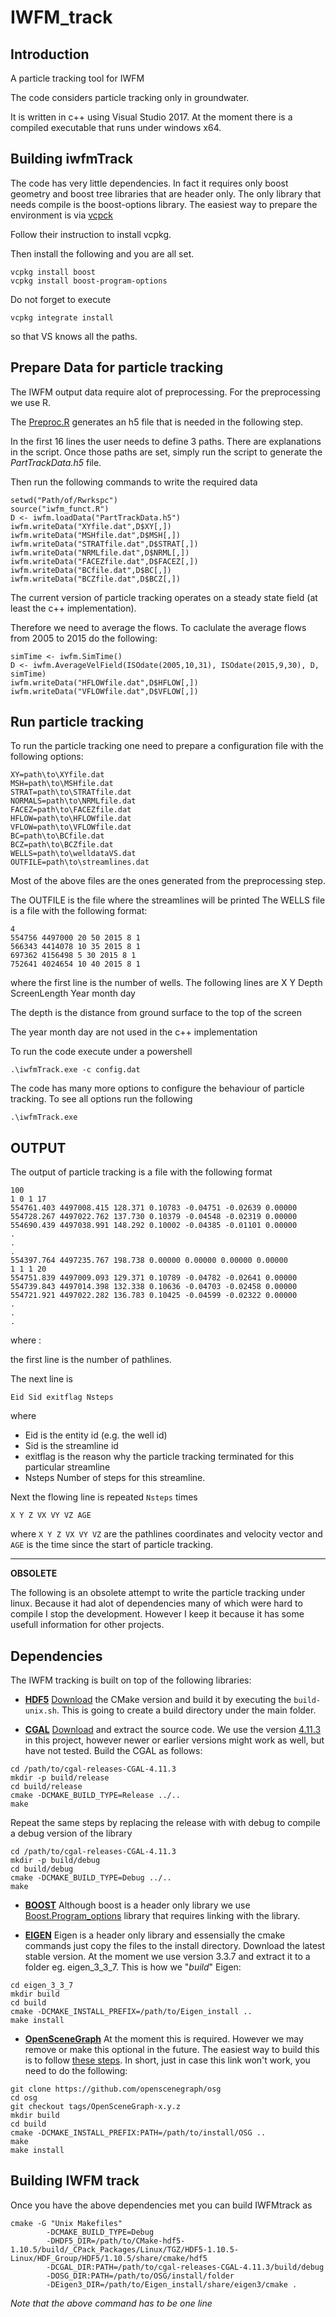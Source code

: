 # IWFM_track
## Introduction
A particle tracking tool for IWFM 

The code considers particle tracking only in groundwater.

It is written in c++ using Visual Studio 2017.
At the moment there is a compiled executable that runs under windows x64.

## Building iwfmTrack
The code has very little dependencies.
In fact it requires only boost geometry and boost tree libraries that are header only.
The only library that needs compile is the boost-options library.
The easiest way to prepare the environment is via [vcpck](https://github.com/microsoft/vcpkg)

Follow their instruction to install vcpkg.

Then install the following and you are all set.
```
vcpkg install boost
vcpkg install boost-program-options
```
Do not forget to execute
```
vcpkg integrate install
```
so that VS knows all the paths.

## Prepare Data for particle tracking
The IWFM output data require alot of preprocessing.
For the preprocessing we use R.

The [Preproc.R](https://github.com/giorgk/IWFM_track/blob/master/Rwrkspc/PreprocTrack.R)
generates an h5 file that is needed in the following step.

In the first 16 lines the user needs to define 3 paths. There are explanations in the script.
Once those paths are set, simply run the script to generate the _PartTrackData.h5_ file.

Then run the following commands to write the required data
```
setwd("Path/of/Rwrkspc")
source("iwfm_funct.R")
D <- iwfm.loadData("PartTrackData.h5")
iwfm.writeData("XYfile.dat",D$XY[,])
iwfm.writeData("MSHfile.dat",D$MSH[,])
iwfm.writeData("STRATfile.dat",D$STRAT[,])
iwfm.writeData("NRMLfile.dat",D$NRML[,])
iwfm.writeData("FACEZfile.dat",D$FACEZ[,])
iwfm.writeData("BCfile.dat",D$BC[,])
iwfm.writeData("BCZfile.dat",D$BCZ[,])
```

The current version of particle tracking operates on a steady state field (at least the c++ implementation).

Therefore we need to average the flows. To caclulate the average flows from 2005 to 2015 do the following:
```
simTime <- iwfm.SimTime()
D <- iwfm.AverageVelField(ISOdate(2005,10,31), ISOdate(2015,9,30), D, simTime)
iwfm.writeData("HFLOWfile.dat",D$HFLOW[,])
iwfm.writeData("VFLOWfile.dat",D$VFLOW[,])
```

## Run particle tracking
To run the particle tracking one need to prepare a configuration file with the following options:
```
XY=path\to\XYfile.dat
MSH=path\to\MSHfile.dat
STRAT=path\to\STRATfile.dat
NORMALS=path\to\NRMLfile.dat
FACEZ=path\to\FACEZfile.dat
HFLOW=path\to\HFLOWfile.dat
VFLOW=path\to\VFLOWfile.dat
BC=path\to\BCfile.dat
BCZ=path\to\BCZfile.dat
WELLS=path\to\welldataVS.dat
OUTFILE=path\to\streamlines.dat
```
Most of the above files are the ones generated from the preprocessing step.

The OUTFILE is the file where the streamlines will be printed
The WELLS file is a file with the following format:
```
4
554756 4497000 20 50 2015 8 1
566343 4414078 10 35 2015 8 1
697362 4156498 5 30 2015 8 1
752641 4024654 10 40 2015 8 1
```
where the first line is the number of wells.
The following lines are
X Y Depth ScreenLength Year month day

The depth is the distance from ground surface to the top of the screen

The year month day are not used in the c++ implementation

To run the code execute under a powershell 
```
.\iwfmTrack.exe -c config.dat
```

The code has many more options to configure the behaviour of particle tracking.
To see all options run the following
```
.\iwfmTrack.exe
```
## OUTPUT
The output of particle tracking is a file with the following format
```
100
1 0 1 17 
554761.403 4497008.415 128.371 0.10783 -0.04751 -0.02639 0.00000
554728.267 4497022.762 137.730 0.10379 -0.04548 -0.02319 0.00000
554690.439 4497038.991 148.292 0.10002 -0.04385 -0.01101 0.00000
.
.
.
554397.764 4497235.767 198.738 0.00000 0.00000 0.00000 0.00000
1 1 1 20 
554751.839 4497009.093 129.371 0.10789 -0.04782 -0.02641 0.00000
554739.843 4497014.398 132.338 0.10636 -0.04703 -0.02458 0.00000
554721.921 4497022.282 136.783 0.10425 -0.04599 -0.02322 0.00000
.
.
.
```
where :

the first line is the number of pathlines.

The next line is
```
Eid Sid exitflag Nsteps
```
where 

- Eid is the entity id (e.g. the well id)
- Sid is the streamline id
- exitflag is the reason why the particle tracking terminated for this particular streamline
- Nsteps Number of steps for this streamline.

Next the flowing line is repeated `Nsteps` times
```
X Y Z VX VY VZ AGE
```
where `X Y Z VX VY VZ` are the pathlines coordinates and velocity vector and 
`AGE` is the time since the start of particle tracking.


-----------------------


**OBSOLETE**

The following is an obsolete attempt to write the particle tracking under linux.
Because it had alot of dependencies many of which were hard to compile I stop the development.
However I keep it because it has some usefull information for other projects.

## Dependencies
The IWFM tracking is built on top of the following libraries:

* **[HDF5](https://www.hdfgroup.org/)**
[Download](https://www.hdfgroup.org/downloads/hdf5/source-code/) the CMake version and build it by executing the `build-unix.sh`. This is going to create a build directory under the main folder.

* **[CGAL](https://www.cgal.org/)**
[Download](https://github.com/CGAL/cgal/archive/releases/CGAL-4.11.3.tar.gz) and extract the source code. We use the version [4.11.3](https://github.com/CGAL/cgal/releases/tag/releases%2FCGAL-4.11.3) in this project, however newer or earlier versions might work as well, but have not tested.
Build the CGAL as follows:
```
cd /path/to/cgal-releases-CGAL-4.11.3
mkdir -p build/release
cd build/release
cmake -DCMAKE_BUILD_TYPE=Release ../..
make
```
Repeat the same steps by replacing the release with with debug to compile a debug version of the library
```
cd /path/to/cgal-releases-CGAL-4.11.3
mkdir -p build/debug
cd build/debug
cmake -DCMAKE_BUILD_TYPE=Debug ../..
make
```
* **[BOOST](https://www.boost.org/)**
Although boost is a header only library we use [Boost.Program_options](https://www.boost.org/doc/libs/1_69_0/doc/html/program_options.html)  library that requires linking with the library.

* **[EIGEN](http://eigen.tuxfamily.org)**
Eigen is a header only library and essensially the cmake commands just copy the files to the install directory. Download the latest stable version. At the moment we use version 3.3.7 and extract it to a folder eg. eigen_3_3_7. This is how we "_build_" Eigen:
```
cd eigen_3_3_7
mkdir build
cd build
cmake -DCMAKE_INSTALL_PREFIX=/path/to/Eigen_install ..
make install
```

* **[OpenSceneGraph](http://www.openscenegraph.org/)**
At the moment this is required. However we may remove or make this optional in the future. The easiest way to build this is to follow [these steps](https://vicrucann.github.io/tutorials/osg-linux-quick-install/). In short, just in case this link won't work, you need to do the following:

```
git clone https://github.com/openscenegraph/osg
cd osg
git checkout tags/OpenSceneGraph-x.y.z
mkdir build
cd build
cmake -DCMAKE_INSTALL_PREFIX:PATH=/path/to/install/OSG ..
make
make install
```
 
## Building IWFM track
Once you have the above dependencies met you can build IWFMtrack as
```
cmake -G "Unix Makefiles" 
	    -DCMAKE_BUILD_TYPE=Debug 
	    -DHDF5_DIR=/path/to/CMake-hdf5-1.10.5/build/_CPack_Packages/Linux/TGZ/HDF5-1.10.5-Linux/HDF_Group/HDF5/1.10.5/share/cmake/hdf5 
	    -DCGAL_DIR:PATH=/path/to/cgal-releases-CGAL-4.11.3/build/debug 
	    -DOSG_DIR:PATH=/path/to/OSG/install/folder 
	    -DEigen3_DIR=/path/to/Eigen_install/share/eigen3/cmake .
```
 *Note that the above command has to be one line*
 
 
